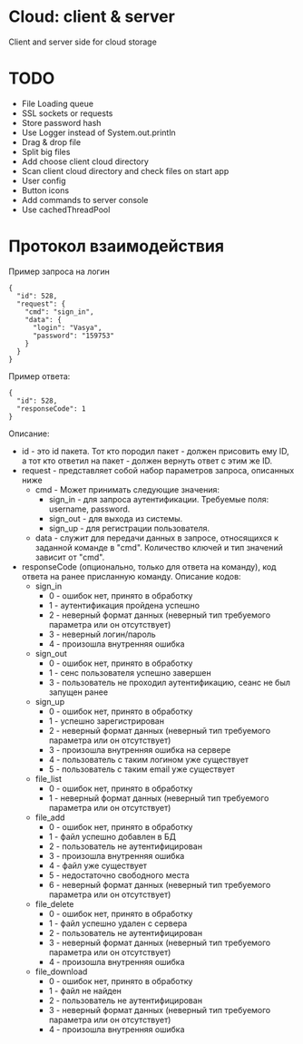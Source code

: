 # Cloud: client & server
Client and server side for cloud storage

# TODO
* File Loading queue
* SSL sockets or requests
* Store password hash
* Use Logger instead of System.out.println
* Drag & drop file
* Split big files
* Add choose client cloud directory
* Scan client cloud directory and check files on start app
* User config
* Button icons
* Add commands to server console
* Use cachedThreadPool

# Протокол взаимодействия
Пример запроса на логин
```
{
  "id": 528,
  "request": {
    "cmd": "sign_in",
    "data": {
      "login": "Vasya",
      "password": "159753"
    }
  }
}
```
Пример ответа:
```
{
  "id": 528,
  "responseCode": 1
}
```
Описание:
* id - это id пакета. Тот кто породил пакет - должен присовить ему ID, а тот кто ответил на пакет - должен вернуть ответ с этим же ID. 
* request - представляет собой набор параметров запроса, описанных ниже
    * cmd - Может принимать следующие значения:
      * sign_in - для запроса аутентификации. Требуемые поля: username, password. 
      * sign_out - для выхода из системы.
      * sign_up - для регистрации пользователя.
    * data - служит для передачи данных в запросе, относящихся к заданной команде в "cmd". Количество ключей и тип значений зависит от "cmd".
* responseCode (опционально, только для ответа на команду), код ответа на ранее присланную команду. Описание кодов:
    * sign_in
        * 0 - ошибок нет, принято в обработку
        * 1 - аутентификация пройдена успешно
        * 2 - неверный формат данных (неверный тип требуемого параметра или он отсутствует)
        * 3 - неверный логин/пароль
        * 4 - произошла внутренняя ошибка
    * sign_out
        * 0 - ошибок нет, принято в обработку
        * 1 - сенс пользователя успешно завершен
        * 3 - пользователь не проходил аутентификацию, сеанс не был запущен ранее
    * sign_up
        * 0 - ошибок нет, принято в обработку
        * 1 - успешно зарегистрирован
        * 2 - неверный формат данных (неверный тип требуемого параметра или он отсутствует)
        * 3 - произошла внутренняя ошибка на сервере
        * 4 - пользователь с таким логином уже существует
        * 5 - пользователь с таким email уже существует
    * file_list
        * 0 - ошибок нет, принято в обработку
        * 1 - неверный формат данных (неверный тип требуемого параметра или он отсутствует)
    * file_add
        * 0 - ошибок нет, принято в обработку
        * 1 - файл успешно добавлен в БД
        * 2 - пользователь не аутентифицирован
        * 3 - произошла внутренняя ошибка
        * 4 - файл уже существует
        * 5 - недостаточно свободного места
        * 6 - неверный формат данных (неверный тип требуемого параметра или он отсутствует)
    * file_delete
        * 0 - ошибок нет, принято в обработку
        * 1 - файл успешно удален с сервера
        * 2 - пользователь не аутентифицирован
        * 3 - неверный формат данных (неверный тип требуемого параметра или он отсутствует)
        * 4 - произошла внутренняя ошибка
    * file_download
        * 0 - ошибок нет, принято в обработку
        * 1 - файл не найден
        * 2 - пользователь не аутентифицирован
        * 3 - неверный формат данных (неверный тип требуемого параметра или он отсутствует)
        * 4 - произошла внутренняя ошибка